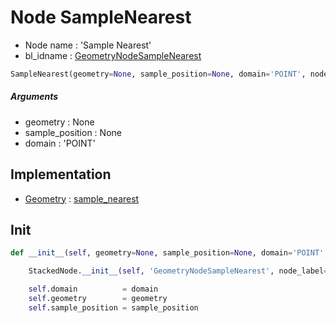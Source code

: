 # Node SampleNearest

- Node name : 'Sample Nearest'
- bl_idname : [GeometryNodeSampleNearest](https://docs.blender.org/api/current/bpy.types.GeometryNodeSampleNearest.html)


``` python
SampleNearest(geometry=None, sample_position=None, domain='POINT', node_label=None, node_color=None)
```
##### Arguments

- geometry : None
- sample_position : None
- domain : 'POINT'

## Implementation

- [Geometry](/docs/GeoNodes/Geometry.md) : [sample_nearest](/docs/GeoNodes/Geometry.md#sample_nearest)

## Init

``` python
def __init__(self, geometry=None, sample_position=None, domain='POINT', node_label=None, node_color=None):

    StackedNode.__init__(self, 'GeometryNodeSampleNearest', node_label=node_label, node_color=node_color)

    self.domain          = domain
    self.geometry        = geometry
    self.sample_position = sample_position
```
